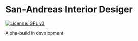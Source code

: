 # San-Andreas Interior Desiger
[![License: GPL v3](https://img.shields.io/badge/License-GPLv3-blue.svg)](https://www.gnu.org/licenses/gpl-3.0)

Alpha-build in development
